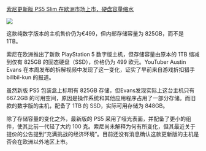 [索尼更新版 PS5 Slim 在欧洲市场上市，硬盘容量缩水](https://www.theverge.com/news/789686/sony-digital-ps5-slim-less-storage-europe)

![](https://pic1.imgdb.cn/item/68dea264c5157e1a88510237.jpg)

这款纯数字版本的主机售价仍为€499，但内部存储容量为 825GB，而不是 1TB。

索尼在欧洲推出了新款 PlayStation 5 数字版主机，但存储容量由原本的 1TB 缩减到仅有 825GB 的固态硬盘（SSD），价格仍为 499 欧元。YouTuber Austin Evans 在本周发布的拆解视频中发现了这一变化，证实了早前来自游戏折扣猎手 billbil-kun 的报道。

虽然新版 PS5 包装盒上标明有 825GB 存储，但Evans发现实际上这台主机只有 667.2GB 的可用空间，原因是操作系统和其他应用程序占用了一部分存储。而旧款的数字版的主机，配备了 1TB 的 SSD，实际可用存储为 848GB。

除了存储容量的变化之外，最新版的 PS5 采用了哑光表面，并配备了更小的组件，使其比前一代轻了大约 100 克。索尼尚未解释为何有所变化，但其最近关于提价的公告提到“充满挑战的经济环境”。目前还没有消息确认这款更新版的主机是否会在欧洲以外地区上市。

